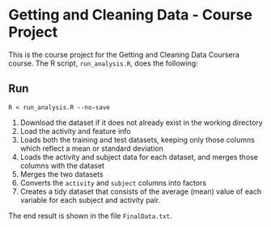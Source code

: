 # Getting and Cleaning Data - Course Project

This is the course project for the Getting and Cleaning Data Coursera course.
The R script, `run_analysis.R`, does the following:

## Run
```
R < run_analysis.R --no-save
```

1. Download the dataset if it does not already exist in the working directory
2. Load the activity and feature info
3. Loads both the training and test datasets, keeping only those columns which
   reflect a mean or standard deviation
4. Loads the activity and subject data for each dataset, and merges those
   columns with the dataset
5. Merges the two datasets
6. Converts the `activity` and `subject` columns into factors
7. Creates a tidy dataset that consists of the average (mean) value of each
   variable for each subject and activity pair.

The end result is shown in the file `FinalData.txt`.